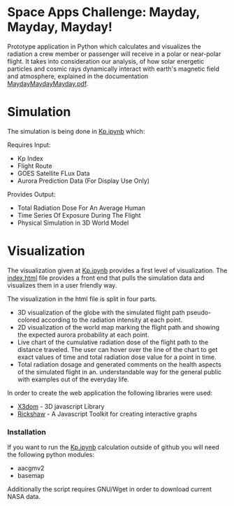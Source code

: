 # Space Apps Challenge: Mayday, Mayday, Mayday!

Prototype application in Python which calculates and visualizes the radiation a crew member or passenger will receive in a polar or near-polar flight. It takes into consideration our analysis, of how solar energetic particles and cosmic rays dynamically interact with earth's magnetic field and atmosphere, explained in the documentation [MaydayMaydayMayday.pdf].

# Simulation
The simulation is being done in [Kp.ipynb] which:

Requires Input:
  - Kp Index
  - Flight Route
  - GOES Satellite FLux Data
  - Aurora Prediction Data (For Display Use Only)

Provides Output:
- Total Radiation Dose For An Average Human
- Time Series Of Exposure During The Flight
- Physical Simulation in 3D World Model

# Visualization
The visualization given at [Kp.ipynb] provides a first level of visualization. The [index.html] file provides a front end that pulls the simulation data and visualizes them in a user friendly way.

The visualization in the html file is split in four parts.
  - 3D visualization of the globe with the simulated flight path pseudo-colored according to the radiation intensity at each point.
  - 2D visualization of the world map marking the flight path and showing the expected aurora probability at each point.
  - Live chart of the cumulative radiation dose of the flight path to the distance traveled. The user can hover over the line of the chart to get exact values of time and total radiation dose value for a point in time.
  - Total radiation dosage and generated comments on the health aspects of the simulated flight in an. understandable way for the general public with examples out of the everyday life.
  
In order to create the web application the following libraries were used:
* [X3dom] - 3D javascript Library
* [Rickshaw] - A Javascript Toolkit for creating interactive graphs

### Installation

If you want to run the [Kp.ipynb] calculation outside of github you will need the following python modules:
- aacgmv2
- basemap

Additionally the script requires GNU/Wget in order to download current NASA data.

   [X3dom]: <https://www.x3dom.org/>
   [Rickshaw]: <https://github.com/shutterstock/rickshaw>
   [Kp.ipynb]: <https://github.com/ax3l91/space-apps-2017-mayday-athens/blob/master/Kp.ipynb>
   [index.html]: <https://github.com/ax3l91/space-apps-2017-mayday-athens/blob/master/index.html>
   [MaydayMaydayMayday.pdf]: <https://github.com/ax3l91/space-apps-2017-mayday-athens/blob/master/MaydayMaydayMayday.pdf>
